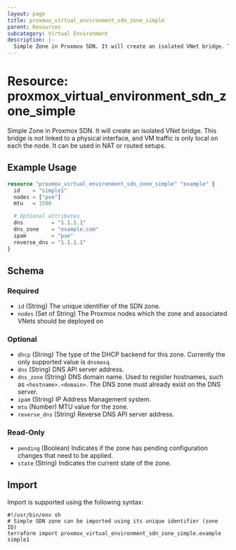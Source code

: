 ```yaml
---
layout: page
title: proxmox_virtual_environment_sdn_zone_simple
parent: Resources
subcategory: Virtual Environment
description: |-
  Simple Zone in Proxmox SDN. It will create an isolated VNet bridge. This bridge is not linked to a physical interface, and VM traffic is only local on each the node. It can be used in NAT or routed setups.
---
```


# Resource: proxmox_virtual_environment_sdn_zone_simple

Simple Zone in Proxmox SDN. It will create an isolated VNet bridge. This bridge is not linked to a physical interface, and VM traffic is only local on each the node. It can be used in NAT or routed setups.

## Example Usage

```terraform
resource "proxmox_virtual_environment_sdn_zone_simple" "example" {
  id    = "simple1"
  nodes = ["pve"]
  mtu   = 1500

  # Optional attributes
  dns         = "1.1.1.1"
  dns_zone    = "example.com"
  ipam        = "pve"
  reverse_dns = "1.1.1.1"
}
```

<!-- schema generated by tfplugindocs -->
## Schema

### Required

- `id` (String) The unique identifier of the SDN zone.
- `nodes` (Set of String) The Proxmox nodes which the zone and associated VNets should be deployed on

### Optional

- `dhcp` (String) The type of the DHCP backend for this zone. Currently the only supported value is `dnsmasq`.
- `dns` (String) DNS API server address.
- `dns_zone` (String) DNS domain name. Used to register hostnames, such as `<hostname>.<domain>`. The DNS zone must already exist on the DNS server.
- `ipam` (String) IP Address Management system.
- `mtu` (Number) MTU value for the zone.
- `reverse_dns` (String) Reverse DNS API server address.

### Read-Only

- `pending` (Boolean) Indicates if the zone has pending configuration changes that need to be applied.
- `state` (String) Indicates the current state of the zone.

## Import

Import is supported using the following syntax:

```shell
#!/usr/bin/env sh
# Simple SDN zone can be imported using its unique identifier (zone ID)
terraform import proxmox_virtual_environment_sdn_zone_simple.example simple1
```
